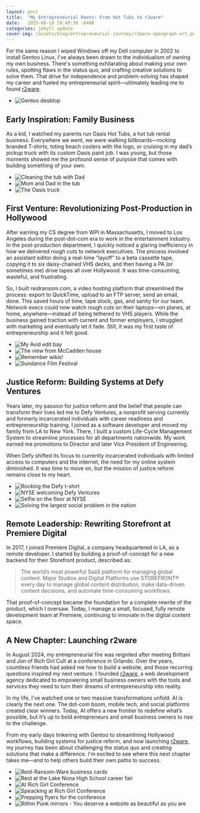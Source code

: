 ```yaml
---
layout: post
title:  "My Entrepreneurial Roots: From Hot Tubs to r2ware"
date:   2025-08-18 18:49:36 -0400
categories: jekyll update
cover-img: /assets/blog/entrepreneurial-journey/r2ware-opengraph-art.png
---
```


For the same reason I wiped Windows off my Dell computer in 2002 to install Gentoo Linux, I've always been drawn to the individualism of owning my own business. There's something exhilarating about making your own rules, spotting flaws in the status quo, and crafting creative solutions to solve them. That drive for independence and problem-solving has shaped my career and fueled my entrepreneurial spirit—ultimately leading me to found [r2ware](https://r2ware.dev).

* ![Gentoo desktop](/assets/blog/entrepreneurial-journey/gentoo-desktop.jpg)

## Early Inspiration: Family Business

As a kid, I watched my parents run Oasis Hot Tubs, a hot tub rental business. Everywhere we went, we were walking billboards—rocking branded T-shirts, toting beach coolers with the logo, or cruising in my dad’s pickup truck with its custom Oasis paint job. I was young, but those moments showed me the profound sense of purpose that comes with building something of your own.

* ![Cleaning the tub with Dad](/assets/blog/entrepreneurial-journey/oasis-cleaning-tub.jpg)
* ![Mom and Dad in the tub](/assets/blog/entrepreneurial-journey/oasis-mom-and-dad.jpg)
* ![The Oasis truck](/assets/blog/entrepreneurial-journey/oasis-truck.jpg)

## First Venture: Revolutionizing Post-Production in Hollywood

After earning my CS degree from WPI in Massachusetts, I moved to Los Angeles during the post-dot-com era to work in the entertainment industry. In the post-production department, I quickly noticed a glaring inefficiency in how we delivered rough cuts to network executives. The process involved an assistant editor doing a real-time “layoff” to a beta cassette tape, copying it to six daisy-chained VHS decks, and then having a PA (or sometimes me) drive tapes all over Hollywood. It was time-consuming, wasteful, and frustrating.

So, I built reidransom.com, a video hosting platform that streamlined the process: export to QuickTime, upload to an FTP server, send an email, done. This saved hours of time, tape stock, gas, and sanity for our team. Network execs could now watch rough cuts on their laptops—on planes, at home, anywhere—instead of being tethered to VHS players. While the business gained traction with current and former employers, I struggled with marketing and eventually let it fade. Still, it was my first taste of entrepreneurship and it felt good.

* ![My Avid edit bay](/assets/blog/entrepreneurial-journey/avid-edit-bay.jpg)
* ![The view from McCadden house](/assets/blog/entrepreneurial-journey/hollywood-and-highland.jpg)
* ![Remember wikis!](/assets/blog/entrepreneurial-journey/reidransom.com-hosting.png)
* ![Sundance Film Festival](/assets/blog/entrepreneurial-journey/sundance-film-festival-2011.jpg)

## Justice Reform: Building Systems at Defy Ventures

Years later, my passion for justice reform and the belief that people can transform their lives led me to Defy Ventures, a nonprofit serving currently and formerly incarcerated individuals with career readiness and entrepreneurship training. I joined as a software developer and moved my family from LA to New York. There, I built a custom Life-Cycle Management System to streamline processes for all departments nationwide. My work earned me promotions to Director and later Vice President of Engineering.

When Defy shifted its focus to currently incarcerated individuals with limited access to computers and the internet, the need for my online system diminished. It was time to move on, but the mission of justice reform remains close to my heart.

* ![Rocking the Defy t-shirt](/assets/blog/entrepreneurial-journey/defy-ventures-shirt-and-kids.jpg)
* ![NYSE welcoming Defy Ventures](/assets/blog/entrepreneurial-journey/ny-stock-exchange-welcomes-defy-ventures.jpg)
* ![Selfie on the floor at NYSE](/assets/blog/entrepreneurial-journey/reid-at-ny-stock-exchange.jpg)
* ![Solving the largest social problem in the nation](/assets/blog/entrepreneurial-journey/while-youre-building-the-next.jpg)

## Remote Leadership: Rewriting Storefront at Premiere Digital

In 2017, I joined Premiere Digital, a company headquartered in LA, as a remote developer. I started by building a proof-of-concept for a new backend for their Storefront product, described as:

> The world’s most powerful SaaS platform for managing global content. Major Studios and Digital Platforms use STOREFRONT® every day to manage global content distribution, make data-driven content decisions, and automate time-consuming workflows.

That proof-of-concept became the foundation for a complete rewrite of the product, which I oversaw. Today, I manage a small, focused, fully remote development team at Premiere, continuing to innovate in the digital content space.

## A New Chapter: Launching r2ware

In August 2024, my entrepreneurial fire was reignited after meeting Brittani and Jon of Rich Girl Cult at a conference in Orlando. Over the years, countless friends had asked me how to build a website, and those recurring questions inspired my next venture. I founded [r2ware](https://r2ware.dev), a web development agency dedicated to empowering small business owners with the tools and services they need to turn their dreams of entrepreneurship into reality.

In my life, I’ve watched one or two massive transformations unfold. AI is clearly the next one. The dot-com boom, mobile tech, and social platforms created clear winners. Today, AI offers a new frontier to redefine what’s possible, but it’s up to bold entrepreneurs and small business owners to rise to the challenge.

From my early days tinkering with Gentoo to streamlining Hollywood workflows, building systems for justice reform, and now launching [r2ware](https://r2ware.dev), my journey has been about challenging the status quo and creating solutions that make a difference. I'm excited to see where this next chapter takes me—and to help others build their own paths to success.

* ![Reid-Ransom-Ware business cards](/assets/img/started-a-company-cover.jpg)
* ![Reid at the Lake Nona High School career fair](/assets/blog/entrepreneurial-journey/reid-at-career-fair.jpg)
* ![At Rich Girl Conference](/assets/blog/entrepreneurial-journey/rich-girl-conf.jpg)
* ![Speacking at Rich Girl Conference](/assets/blog/entrepreneurial-journey/speaking-at-rich-girl.jpg)
* ![Prepping flyers for the conference](/assets/blog/entrepreneurial-journey/rp-flyers.jpg)
* ![Rithm Punk mirrors - You deserve a website as beautiful as you are](/assets/blog/entrepreneurial-journey/rithm-punk-mirrors.jpg)
